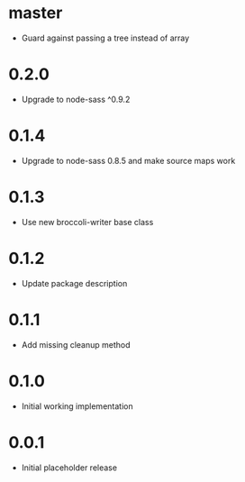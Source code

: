 # master

* Guard against passing a tree instead of array

# 0.2.0

* Upgrade to node-sass ^0.9.2

# 0.1.4

* Upgrade to node-sass 0.8.5 and make source maps work

# 0.1.3

* Use new broccoli-writer base class

# 0.1.2

* Update package description

# 0.1.1

* Add missing cleanup method

# 0.1.0

* Initial working implementation

# 0.0.1

* Initial placeholder release
